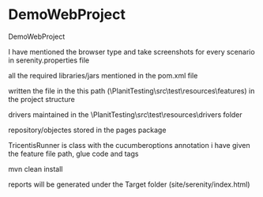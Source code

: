 # DemoWebProject
DemoWebProject

I have mentioned the browser type and take screenshots for every scenario in serenity.properties file

all the required libraries/jars mentioned in the pom.xml file

written the file in the this path (\PlanitTesting\src\test\resources\features) in the project structure

drivers maintained in the \PlanitTesting\src\test\resources\drivers folder

repository/objectes stored in the pages package

TricentisRunner is class with the cucumberoptions annotation i have given the feature file path, glue code and tags

mvn clean install

reports will be generated under the Target folder (site/serenity/index.html)



